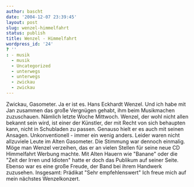 ```yaml
---
author: bascht
date: '2004-12-07 23:39:45'
layout: post
slug: wenzel-himmelfahrt
status: publish
title: Wenzel - Himmelfahrt
wordpress_id: '24'
? ''
: - musik
  - musik
  - Uncategorized
  - unterwegs
  - unterwegs
  - zwickau
  - zwickau
---
```


Zwickau, Gasometer. Ja er ist es. Hans Eckhardt Wenzel. Und ich
habe mit Jan zusammen das große Vergnügen gehabt, ihm beim
Musikmachen zuzuschauen. Nämlich letzte Woche Mittwoch. Wenzel, der
wohl nicht allen bekannt sein wird, ist einer der Künstler, der mit
Recht von sich behaupten kann, nicht in Schubladen zu passen.
Genauso hielt er es auch mit seinen Ansagen. Unkonventionell -
immer ein wenig anders. Leider waren nicht allzuviele Leute im
Alten Gasometer. Die Stimmung war dennoch einmalig. Möge man Wenzel
verzeihen, das er an vielen Stellen für seine neue CD Himmelfahrt
Werbung machte. Mit Alten Hauern wie "Banane" oder die "Zeit der
Irren und Idioten" hatte er doch das Publikum auf seiner Seite.
Ebenso war es eine große Freude, der Band bei ihrem Handwerk
zuzusehen. Insgesamt: Prädikat "Sehr empfehlenswert" Ich freue mich
auf mein nächstes Wenzelkonzert.


